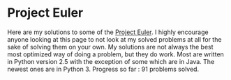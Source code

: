 # Project Euler

Here are my solutions to some of the [Project Euler](https://projecteuler.net). I highly encourage anyone looking at this page to not look at my solved problems at all for the sake of solving them on your own. My solutions are not always the best most optimized way of doing a problem, but they do work. Most are written in Python version 2.5 with the exception of some which are in Java. The newest ones are in Python 3. Progress so far : 91 problems solved.
